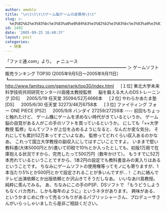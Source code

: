```yaml
---
author: ameblo
title: "\n\t\t\t\tゲーム脳ゲームの皮算用\t\t"
slug: >-
  %e3%82%b2%e3%83%bc%e3%83%a0%e8%84%b3%e3%82%b2%e3%83%bc%e3%83%a0%e3%81%ae%e7%9a%ae%e7%ae%97%e7%94%a8
id: 2492
date: '2005-09-25 16:40:37'
layout: post
categories:
  - 随筆
---
```


「ファミ通.com」より。 ┏ ニュース ━━━━━━━━━━━━━━━━━━━━━━━━━━━━ ＞ ゲームソフト販売ランキング TOP30 (2005年9月5日～2005年9月11日） ┗━━━━━━━━━━━━━━━━━━━━━━━━━━━━━━━━━ 　 http://www.famitsu.com/game/rank/top30/index.html 　 [１位] 東北大学未来科学技術共同研究センター川島隆太教授監修 　 脳を鍛える大人のDSトレーニング [DS] 　 2005/5/19 任天堂 35094/52万4666本 　 [２位] やわらかあたま塾 [DS] 　 2005/6/30 任天堂 32273/46万6758本 　 [３位] ファイティング フォー ONE PIECE [PS2] 　 2005/9/8 バンダイ 27259/27259本 ---- 前回もちょっと触れたけど、 ゲーム機にゲームを求めない時代がきているというか。 ゲーム脳の自覚がある人がこの手のソフトを買っているというか。 にしても「××大学教授 監修」なんてソフトが上位を占めるようになると、なんだか変な気分。 それにしても累計52万本ってすごいよなあ。 監修ってどれぐらい収入あるのかなあ。 これって国立大学教授の副収入にしてはすごいことですよ。 いままで堅い教科書(大体5000円とか)書いて印税で10％とか入ったとしても、初版1万冊で在庫抱える状況ですから、完売したって500万円（数年かけて）。 もうすでに52万本売れているということですから、1本2円の設定でも教科書並みの実入りはあるということです。 ちなみにゲームソフトの使用権等ってモノにも寄りますが、1本当たり5%とか500円とかで設定されることが多いんですが…！ これに絡んでテレビ出演依頼とか出版依頼とか沢山きてそうだしなあ。 いいなあ川島教授。 純粋に羨んでみる。 あ、ちなみにこの手のPSP、DSソフトで 「もうどうしようもなくバカ売れ、しかも毎年のように」というネタがあります。 興味がある、というかまじめに作って売るつもりがあるパブリッシャーさん、プロデューサさんがいらっしゃいましたら是非ご相談ください。
